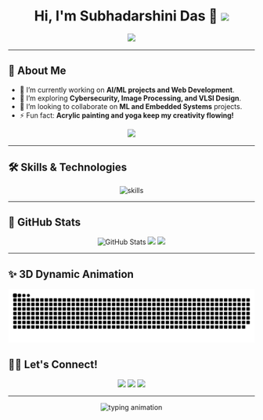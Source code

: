 <h1 align="center">
  Hi, I'm Subhadarshini Das 👋
  <img src="https://media.giphy.com/media/hvRJCLFzcasrR4ia7z/giphy.gif" width="35px">
</h1>

<p align="center">
  <img src="https://readme-typing-svg.herokuapp.com?color=%23FF5733&size=22&center=true&vCenter=true&width=600&lines=Electronics+%26+Communication+Engineering+Student;Passionate+Developer+and+Innovator;Exploring+VLSI%2C+AI%2C+and+Web+Development;I+Love+Learning+New+Technologies!">
</p>

---

## 🚀 About Me

- 🔭 I’m currently working on **AI/ML projects and Web Development**.
- 🌱 I’m exploring **Cybersecurity, Image Processing, and VLSI Design**.
- 💞️ I’m looking to collaborate on **ML and Embedded Systems** projects.
- ⚡ Fun fact: **Acrylic painting and yoga keep my creativity flowing!**
  
<p align="center">
  <img src="https://raw.githubusercontent.com/muhiqsimui/muhiqsimui/main/images/dev-working_rounded.gif" width="200px"/>
</p>

---

## 🛠️ Skills & Technologies

<p align="center">
  <img src="https://skillicons.dev/icons?i=java,python,html,css,javascript,sql,bootstrap,matlab,kotlin" alt="skills"/>
</p>

---

## 🌟 GitHub Stats

<p align="center">
  <img src="https://github-readme-stats.vercel.app/api?username=dassubhadarshini&show_icons=true&theme=tokyonight" alt="GitHub Stats" width="50%">
  <img src="https://github-readme-streak-stats.herokuapp.com/?user=dassubhadarshini&theme=tokyonight" width="50%" />
  <img src="https://github-readme-stats.vercel.app/api/top-langs/?username=dassubhadarshini&layout=compact&theme=tokyonight" width="50%">
</p>

---

## ✨ 3D Dynamic Animation

<p align="center">
  <img src="https://raw.githubusercontent.com/Platane/snk/output/github-contribution-grid-snake.svg" alt="snake animation" />
</p>



## 🧑‍💻 Let's Connect!

<p align="center">
  <a href="mailto:your-email@example.com"><img src="https://img.shields.io/badge/Email-D14836?style=for-the-badge&logo=gmail&logoColor=white"/></a>
  <a href="https://www.linkedin.com/in/dassubhadarshini"><img src="https://img.shields.io/badge/LinkedIn-0077B5?style=for-the-badge&logo=linkedin&logoColor=white"/></a>
  <a href="https://github.com/dassubhadarshini"><img src="https://img.shields.io/badge/GitHub-100000?style=for-the-badge&logo=github&logoColor=white"/></a>
</p>

---

<p align="center">
  <img src="https://readme-typing-svg.herokuapp.com?font=Fira+Code&pause=1000&color=00F700&center=true&vCenter=true&width=435&lines=Always+Learning+and+Building!" alt="typing animation" />
</p>






